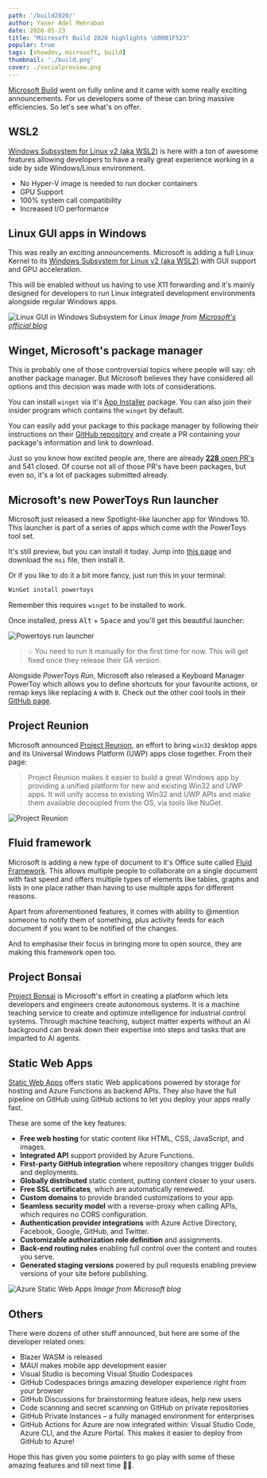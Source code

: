 ```yaml
---
path: '/build2020/'
author: Yaser Adel Mehraban
date: 2020-05-23
title: "Microsoft Build 2020 highlights \U0001F523"
popular: true
tags: [showdev, microsoft, build]
thumbnail: './build.png'
cover: ./socialpreview.png
---
```


[Microsoft Build](https://mybuild.microsoft.com/) went on fully online and it came with some really exciting announcements. For us developers some of these can bring massive efficiencies. So let's see what's on offer.

<!--more-->

## WSL2

[Windows Subsystem for Linux v2 (aka WSL2)](https://docs.microsoft.com/en-us/windows/wsl/) is here with a ton of awesome features allowing developers to have a really great experience working in a side by side Windows/Linux environment.

* No Hyper-V image is needed to run docker containers
* GPU Support
* 100% system call compatibility
* Increased I/O performance

## Linux GUI apps in Windows

This was really an exciting announcements. Microsoft is adding a full Linux Kernel to its [Windows Subsystem for Linux v2 (aka WSL2)](https://docs.microsoft.com/en-us/windows/wsl/) with GUI support and GPU acceleration.

This will be enabled without us having to use X11 forwarding and it's mainly designed for developers to run Linux integrated development environments alongside regular Windows apps.

![Linux GUI in Windows Subsystem for Linux](./WSLGUIAppsNoName.png)
*Image from [Microsoft's official blog](https://devblogs.microsoft.com/commandline/the-windows-subsystem-for-linux-build-2020-summary/)*

## Winget, Microsoft's package manager
This is probably one of those controversial topics where people will say: oh another package manager. But Microsoft believes they have considered all options and this decision was made with lots of considerations.

You can install `winget` via it's [App Installer](https://www.microsoft.com/en-us/p/app-installer/9nblggh4nns1) package. You can also join their insider program which contains the `winget` by default.

You can easily add your package to this package manager by following their instructions on their [GitHub repository](https://github.com/microsoft/winget-pkgs) and create a PR containing your package's information and link to download.

Just so you know how excited people are, there are already [**228** open PR's](https://github.com/microsoft/winget-pkgs/pulls) and 541 closed. Of course not all of those PR's have been packages, but even so, it's a lot of packages submitted already.

## Microsoft's new PowerToys Run launcher

Microsoft just released a new Spotlight-like launcher app for Windows 10. This launcher is part of a series of apps which come with the PowerToys tool set.

It's still preview, but you can install it today. Jump into [this page](https://github.com/microsoft/PowerToys/releases) and download the `msi` file, then install it.

Or if you like to do it a bit more fancy, just run this in your terminal:

```bash
WinGet install powertoys
```

Remember this requires `winget` to be installed to work.

Once installed, press <kbd>Alt</kbd> + <kbd>Space</kbd> and you'll get this beautiful launcher:

![Powertoys run launcher](./powertoys.jpg)

> 💡 You need to run it manually for the first time for now. This will get fixed once they release their GA version.

Alongside _PowerToys Run_, Microsoft also released a Keyboard Manager PowerToy which allows you to define shortcuts for your favourite actions, or remap keys like replacing `A` with `B`. Check out the other cool tools in their [GitHub page](https://github.com/microsoft/PowerToys).

## Project Reunion

Microsoft announced [Project Reunion](https://github.com/microsoft/ProjectReunion), an effort to bring `win32` desktop apps and its Universal Windows Platform (UWP) apps close together. From their page:

> Project Reunion makes it easier to build a great Windows app by providing a unified platform for new and existing Win32 and UWP apps. It will unify access to existing Win32 and UWP APIs and make them available decoupled from the OS, via tools like NuGet.

![Project Reunion](./projectreunion.gif)

## Fluid framework

Microsoft is adding a new type of document to it's Office suite called [Fluid Framework](https://techcommunity.microsoft.com/t5/microsoft-365-blog/introducing-the-first-microsoft-fluid-framework-experiences-in/ba-p/1345543). This allows multiple people to collaborate on a single document with fast speed and offers multiple types of elements like tables, graphs and lists in one place rather than having to use multiple apps for different reasons.

Apart from aforementioned features, it comes with ability to @mention someone to notify them of something, plus activity feeds for each document if you want to be notified of the changes.

And to emphasise their focus in bringing more to open source, they are making this framework open too.

## Project Bonsai

[Project Bonsai](https://blogs.microsoft.com/ai-for-business/build-bonsai-public-preview/) is Microsoft's effort in creating a platform which lets developers and engineers create autonomous systems. It is a machine teaching service to create and optimize intelligence for industrial control systems. Through machine teaching, subject matter experts without an AI background can break down their expertise into steps and tasks that are imparted to AI agents.


## Static Web Apps

[Static Web Apps](https://docs.microsoft.com/en-us/azure/static-web-apps/overview) offers static Web applications powered by storage for hosting and Azure Functions as backend APIs. They also have the full pipeline on GitHub using GitHub actions to let you deploy your apps really fast.

These are some of the key features:

* **Free web hosting** for static content like HTML, CSS, JavaScript, and images.
* **Integrated API** support provided by Azure Functions.
* **First-party GitHub integration** where repository changes trigger builds and deployments.
* **Globally distributed** static content, putting content closer to your users.
* **Free SSL certificates**, which are automatically renewed.
* **Custom domains** to provide branded customizations to your app.
* **Seamless security model** with a reverse-proxy when calling APIs, which requires no CORS configuration.
* **Authentication provider integrations** with Azure Active Directory, Facebook, Google, GitHub, and Twitter.
* **Customizable authorization role definition** and assignments.
* **Back-end routing rules** enabling full control over the content and routes you serve.
* **Generated staging versions** powered by pull requests enabling preview versions of your site before publishing.

![Azure Static Web Apps](./static-apps-overview.png)
*Image from Microsoft blog*

## Others

There were dozens of other stuff announced, but here are some of the developer related ones:

* Blazer WASM is released
* MAUI makes mobile app development easier
* Visual Studio is becoming Visual Studio Codespaces
* GitHub Codespaces brings amazing developer experience right from your browser
* GitHub Discussions for brainstorming feature ideas, help new users
* Code scanning and secret scanning on GitHub on private repositories
* GitHub Private Instances – a fully managed environment for enterprises
* GitHub Actions for Azure are now integrated within: Visual Studio Code, Azure CLI, and the Azure Portal. This makes it easier to deploy from GitHub to Azure!

Hope this has given you some pointers to go play with some of these amazing features and till next time 👋🏽.